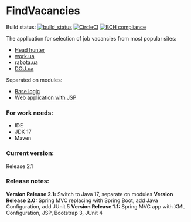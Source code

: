 # FindVacancies
Build status: [![build_status](https://travis-ci.com/AnGo84/FindVacancies.svg?branch=master)](https://travis-ci.com/AnGo84/FindVacancies.svg) 
[![CircleCI](https://img.shields.io/circleci/build/github/AnGo84/FindVacancies/master?token=9aee3d4ff42afd19e214490fb0eeabe61fcb019a)](https://app.circleci.com/pipelines/github/AnGo84/FindVacancies?branch=master)
[![BCH compliance](https://bettercodehub.com/edge/badge/AnGo84/FindVacancies?branch=master)](https://bettercodehub.com/)

The application for selection of job vacancies from most popular sites:
- [Head hunter](http://hh.ua)
- [work.ua](http://work.ua)
- [rabota.ua](http://rabota.ua)
- [DOU.ua](http://DOU.ua)

Separated on modules:
- [Base logic](findvacancies/README.md)
- [Web application with JSP](findvacancies-web-jsp/README.md)

### **For work needs:**
- IDE
- JDK 17
- Maven

### **Current version:**
Release 2.1

### **Release notes:**
**Version Release 2.1:** Switch to Java 17, separate on modules 
**Version Release 2.0:** Spring MVC replacing with Spring Boot, add Java Configuration, add JUnit 5
**Version Release 1.1:** Spring MVC app with XML Configuration, JSP, Bootstrap 3, JUnit 4



